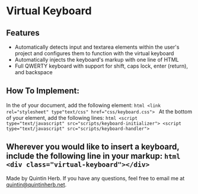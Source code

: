 # Virtual Keyboard
## Features
+ Automatically detects input and textarea elements within the user's project and configures them to function with the virtual keyboard
+ Automatically injects the keyboard's markup with one line of HTML
+ Full QWERTY keyboard with support for shift, caps lock, enter (return), and backspace
## How To Implement:
In the <head> of your document, add the following element:
    ```html
    <link rel="stylesheet" type"text/css" href="css/keyboard.css">
    ```
At the bottom of your <body> element, add the following lines:
    ```html
    <script type="text/javascript" src="scripts/keyboard-initializer">
    <script type="text/javascript" src="scripts/keyboard-handler">
    ```
        
Wherever you would like to insert a keyboard, include the following line in your markup:
    ```html
    <div class="virtual-keyboard"></div>
    ```
---
Made by Quintin Herb.
If you have any questions, feel free to email me at quintin@quintinherb.net.
